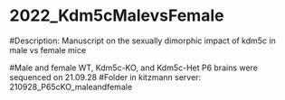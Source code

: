 # 2022_Kdm5cMalevsFemale
#Description: Manuscript on the sexually dimorphic impact of kdm5c in male vs female mice

#Male and female WT, Kdm5c-KO, and Kdm5c-Het P6 brains were sequenced on 21.09.28
    #Folder in kitzmann server: 210928_P65cKO_maleandfemale


